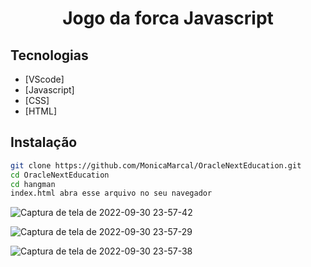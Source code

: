 <h1 align="center">
  <center>Jogo da forca Javascript</center>
</h1>

 
 ## Tecnologias
 
- [VScode] 
- [Javascript] 
- [CSS]
- [HTML]

## Instalação
```sh
git clone https://github.com/MonicaMarcal/OracleNextEducation.git
cd OracleNextEducation
cd hangman
index.html abra esse arquivo no seu navegador

```


![Captura de tela de 2022-09-30 23-57-42](https://user-images.githubusercontent.com/63027699/193383853-8d65354c-6ed5-4297-88e7-d9c1b51b8c28.png)

![Captura de tela de 2022-09-30 23-57-29](https://user-images.githubusercontent.com/63027699/193383861-eb720ec0-bd4f-4276-85fa-17b8567234a3.png)

![Captura de tela de 2022-09-30 23-57-38](https://user-images.githubusercontent.com/63027699/193383875-796e1f3b-6e2c-4f23-bdd6-6596ac870d1f.png)


 


